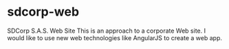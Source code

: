 # sdcorp-web
SDCorp S.A.S. Web Site
This is an approach to a corporate Web site. I would like to use new web technologies like AngularJS to create
a web app. 
